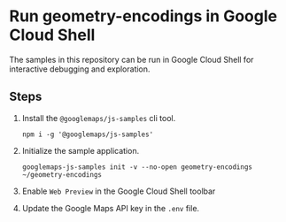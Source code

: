 # Run geometry-encodings in Google Cloud Shell

The samples in this repository can be run in Google Cloud Shell for interactive debugging and exploration.

## Steps

1. Install the `@googlemaps/js-samples` cli tool.

    ```
    npm i -g '@googlemaps/js-samples'
    ```
1. Initialize the sample application. 
    ```
    googlemaps-js-samples init -v --no-open geometry-encodings ~/geometry-encodings
    ```
1. Enable `Web Preview` in the Google Cloud Shell toolbar
1. Update the Google Maps API key in the `.env` file.
